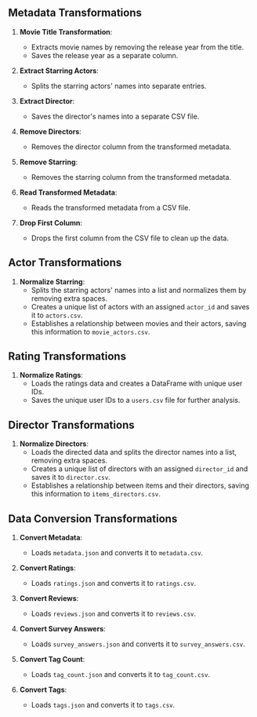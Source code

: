 ## Metadata Transformations

1. **Movie Title Transformation**: 
   - Extracts movie names by removing the release year from the title.
   - Saves the release year as a separate column.

2. **Extract Starring Actors**: 
   - Splits the starring actors' names into separate entries.

3. **Extract Director**: 
   - Saves the director's names into a separate CSV file.

4. **Remove Directors**: 
   - Removes the director column from the transformed metadata.

5. **Remove Starring**: 
   - Removes the starring column from the transformed metadata.

6. **Read Transformed Metadata**: 
   - Reads the transformed metadata from a CSV file.

7. **Drop First Column**: 
   - Drops the first column from the CSV file to clean up the data.


## Actor Transformations

1. **Normalize Starring**: 
   - Splits the starring actors' names into a list and normalizes them by removing extra spaces.
   - Creates a unique list of actors with an assigned `actor_id` and saves it to `actors.csv`.
   - Establishes a relationship between movies and their actors, saving this information to `movie_actors.csv`.


## Rating Transformations

1. **Normalize Ratings**: 
   - Loads the ratings data and creates a DataFrame with unique user IDs.
   - Saves the unique user IDs to a `users.csv` file for further analysis.

## Director Transformations

1. **Normalize Directors**: 
   - Loads the directed data and splits the director names into a list, removing extra spaces.
   - Creates a unique list of directors with an assigned `director_id` and saves it to `director.csv`.
   - Establishes a relationship between items and their directors, saving this information to `items_directors.csv`.

## Data Conversion Transformations

1. **Convert Metadata**: 
   - Loads `metadata.json` and converts it to `metadata.csv`.

2. **Convert Ratings**: 
   - Loads `ratings.json` and converts it to `ratings.csv`.

3. **Convert Reviews**: 
   - Loads `reviews.json` and converts it to `reviews.csv`.

4. **Convert Survey Answers**: 
   - Loads `survey_answers.json` and converts it to `survey_answers.csv`.

5. **Convert Tag Count**: 
   - Loads `tag_count.json` and converts it to `tag_count.csv`.

6. **Convert Tags**: 
   - Loads `tags.json` and converts it to `tags.csv`.
